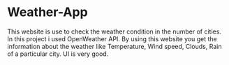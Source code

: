 # Weather-App
This website is use to check the weather condition in the number of cities. In this project i used OpenWeather API. By using this website you get the information about the weather like Temperature, Wind speed, Clouds, Rain of a particular city. UI is very good.
